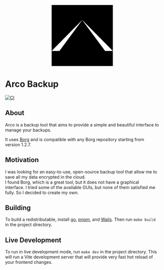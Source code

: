 

<div style="text-align: center;">
    <img src="icon.png" alt="Icon" style="max-width: 200px;">
</div>

# Arco Backup

[![CI][s0]][l0] 

[s0]: https://github.com/loomi-labs/arco/actions/workflows/on_push_go_changes.yml/badge.svg
[l0]: https://github.com/loomi-labs/arco/actions/workflows/on_push_go_changes.yml

## About

Arco is a backup tool that aims to provide a simple and beautiful interface to manage your backups. 

It uses [Borg](https://borgbackup.readthedocs.io/en/stable/index.html) and is compatible with any Borg repository starting from version 1.2.7.

## Motivation

I was looking for an easy-to-use, open-source backup tool that allow me to save all my data encrypted in the cloud.<br>
I found Borg, which is a great tool, but it does not have a graphical interface. I tried some of the available GUIs, but none of them satisfied me fully. So I decided to create my own.

## Building

To build a redistributable, install [go](https://go.dev/doc/install), [pnpm](https://pnpm.io/installation), and [Wails](https://wails.io/docs/gettingstarted/installation). Then run `make build` in the project directory.

## Live Development

To run in live development mode, run `make dev` in the project directory. This will run a Vite development
server that will provide very fast hot reload of your frontend changes.